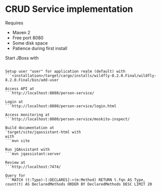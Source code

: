 # CRUD Service implementation

Requires
* Maven 2
* Free port 8080
* Some disk space
* Patience during first install

Start JBoss with 
```mvn -Pwildfly package cargo:run

Setup user "user" for application realm (default) with
```<installation>/target/cargo/installs/wildfly-8.2.0.Final/wildfly-8.2.0.Final/bin/add-user

Access API at
```http://localhost:8080/person-service/

Login at 
```http://localhost:8080/person-service/login.html

Access monitoring at
```http://localhost:8080/person-service/moskito-inspect/

Build documentation at 
`target/site/jqassistant-html with
with
```mvn site

Run jQAssistant with
```mvn jqassistant:server

Review at
```http://localhost:7474/

Query for 
```MATCH (t:Type)-[:DECLARES]->(m:Method) RETURN t.fqn AS Type, count(t) AS DeclaredMethods ORDER BY DeclaredMethods DESC LIMIT 20
